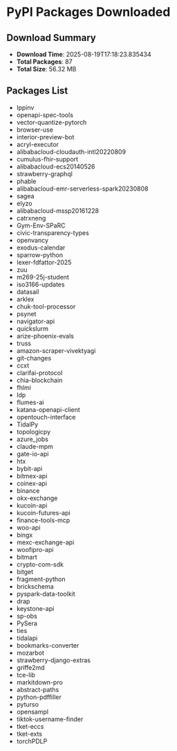 # PyPI Packages Downloaded

## Download Summary
- **Download Time**: 2025-08-19T17:18:23.835434
- **Total Packages**: 87
- **Total Size**: 56.32 MB

## Packages List
- lppinv
- openapi-spec-tools
- vector-quantize-pytorch
- browser-use
- interior-preview-bot
- acryl-executor
- alibabacloud-cloudauth-intl20220809
- cumulus-fhir-support
- alibabacloud-ecs20140526
- strawberry-graphql
- phable
- alibabacloud-emr-serverless-spark20230808
- sagea
- elyzo
- alibabacloud-mssp20161228
- catrxneng
- Gym-Env-SPaRC
- civic-transparency-types
- openvancy
- exodus-calendar
- sparrow-python
- lexer-fdfattor-2025
- zuu
- m269-25j-student
- iso3166-updates
- datasail
- arklex
- chuk-tool-processor
- psynet
- navigator-api
- quickslurm
- arize-phoenix-evals
- truss
- amazon-scraper-vivektyagi
- git-changes
- ccxt
- clarifai-protocol
- chia-blockchain
- fhlmi
- ldp
- flumes-ai
- katana-openapi-client
- opentouch-interface
- TidalPy
- topologicpy
- azure_jobs
- claude-mpm
- gate-io-api
- htx
- bybit-api
- bitmex-api
- coinex-api
- binance
- okx-exchange
- kucoin-api
- kucoin-futures-api
- finance-tools-mcp
- woo-api
- bingx
- mexc-exchange-api
- woofipro-api
- bitmart
- crypto-com-sdk
- bitget
- fragment-python
- brickschema
- pyspark-data-toolkit
- drap
- keystone-api
- sp-obs
- PySera
- ties
- tidalapi
- bookmarks-converter
- mozarbot
- strawberry-django-extras
- griffe2md
- tce-lib
- markitdown-pro
- abstract-paths
- python-pdffiller
- pyturso
- opensampl
- tiktok-username-finder
- tket-eccs
- tket-exts
- torchPDLP
